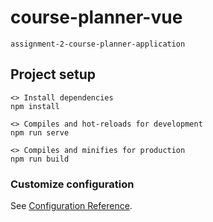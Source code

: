 # course-planner-vue

`assignment-2-course-planner-application`

## Project setup

```
<> Install dependencies
npm install

<> Compiles and hot-reloads for development
npm run serve

<> Compiles and minifies for production
npm run build

```

### Customize configuration

See [Configuration Reference](https://cli.vuejs.org/config/).
